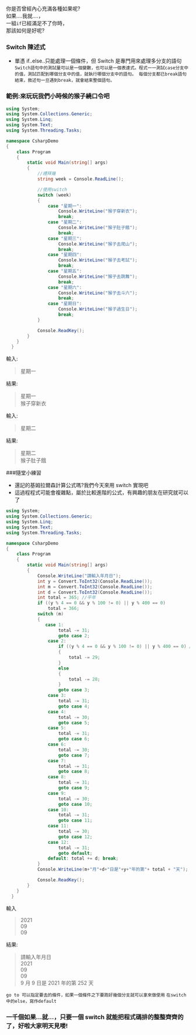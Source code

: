 你是否曾經內心充滿各種如果呢?\
如果....我就....，\
一組`if`已經滿足不了你時，\
那該如何是好呢?

### Switch 陳述式

- 單憑 if..else..只能處理一個條件，但 Switch 是專門用來處理多分支的語句
  `Switch語句中的測試量可以是一個變數，也可以是一個表達式。程式一一測試case分支中的值，測試匹配到哪個分支中的值，就執行哪個分支中的語句。
每個分支都已break語句結束，敘述句一旦遇到break，就會結束整個語句。`

### 範例:來玩玩我們小時候的猴子繞口令吧

```csharp
using System;
using System.Collections.Generic;
using System.Linq;
using System.Text;
using System.Threading.Tasks;

namespace CsharpDemo
{
    class Program
    {
        static void Main(string[] args)
        {
            //禮拜幾
            string week = Console.ReadLine();

            //使用switch
            switch (week)
            {
                case "星期一":
                    Console.WriteLine("猴子穿新衣");
                    break;
                case "星期二":
                    Console.WriteLine("猴子肚子餓");
                    break;
                case "星期三":
                    Console.WriteLine("猴子去爬山");
                    break;
                case "星期四":
                    Console.WriteLine("猴子去考試");
                    break;
                case "星期五":
                    Console.WriteLine("猴子去跳舞");
                    break;
                case "星期六":
                    Console.WriteLine("猴子去斗六");
                    break;
                case "星期日":
                    Console.WriteLine("猴子過生日");
                    break;
            }

            Console.ReadKey();
        }
    }
  }
```

輸入:

> 星期一

結果:

> 星期一\
> 猴子穿新衣

輸入:

> 星期二

結果:

> 星期二\
> 猴子肚子餓

###隨堂小練習

- 還記的基姆拉爾森計算公式嗎?我們今天來用 switch 實現吧
- 這過程程式可能會複雜點，屬於比較進階的公式，有興趣的朋友在研究就可以了

```csharp
using System;
using System.Collections.Generic;
using System.Linq;
using System.Text;
using System.Threading.Tasks;

namespace CsharpDemo
{
    class Program
    {
        static void Main(string[] args)
        {
            Console.WriteLine("請輸入年月日");
            int y = Convert.ToInt32(Console.ReadLine());
            int m = Convert.ToInt32(Console.ReadLine());
            int d = Convert.ToInt32(Console.ReadLine());
            int total = 365; //平年
            if ((y % 4 == 0 && y % 100 != 0) || y % 400 == 0)
                total = 366;
            switch (m)
            {
               case 1:
                    total -= 31;
                    goto case 2;
                case 2:
                    if ((y % 4 == 0 && y % 100 != 0) || y % 400 == 0) //閏年
                    {
                        total -= 29;
                    }
                    else
                    {
                        total -= 28;
                    }
                    goto case 3;
                case 3:
                    total -= 31;
                    goto case 4;
                case 4:
                    total -= 30;
                    goto case 5;
                case 5:
                    total -= 31;
                    goto case 6;
                case 6:
                    total -= 30;
                    goto case 7;
                case 7:
                    total -= 31;
                    goto case 8;
                case 8:
                    total -= 31;
                    goto case 9;
                case 9:
                    total -= 30;
                    goto case 10;
                case 10:
                    total -= 31;
                    goto case 11;
                case 11:
                    total -= 30;
                    goto case 12;
                case 12:
                    total -= 31;
                    goto default;
                default: total += d; break;
            }
            Console.WriteLine(m+"月"+d+"日是"+y+"年的第"+ total + "天");

            Console.ReadKey();
        }
    }
  }
```

輸入

> 2021\
> 09\
> 09

結果:

> 請輸入年月日\
> 2021\
> 09\
> 09\
> 9 月 9 日是 2021 年的第 252 天

`go to 可以指定要去的條件，如果一個條件之下要跑好幾個分支就可以拿來做使用`
`在switch中的else，寫作default`

### 一千個如果...就...，只要一個 switch 就能把程式碼排的整整齊齊的了，好啦大家明天見喽!
